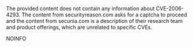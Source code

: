 The provided content does not contain any information about CVE-2006-4293. The content from securityreason.com asks for a captcha to proceed and the content from secunia.com is a description of their research team and product offerings, which are unrelated to specific CVEs.

NOINFO